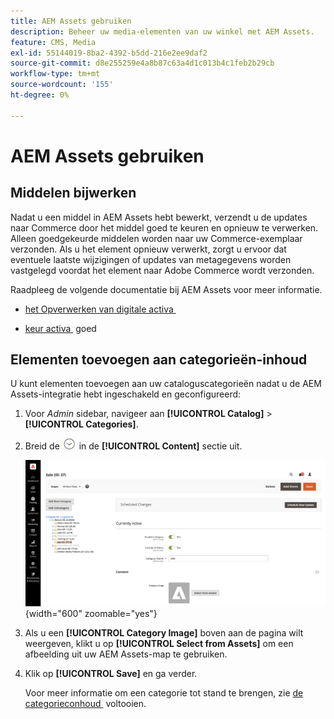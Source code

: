 ```yaml
---
title: AEM Assets gebruiken
description: Beheer uw media-elementen van uw winkel met AEM Assets.
feature: CMS, Media
exl-id: 55144019-8ba2-4392-b5dd-216e2ee9daf2
source-git-commit: d8e255259e4a8b87c63a4d1c013b4c1feb2b29cb
workflow-type: tm+mt
source-wordcount: '155'
ht-degree: 0%

---
```


# AEM Assets gebruiken

<!--In ACAP-844, this topic was linked to from the Commerce Admin products images and videos when the Assets integration is enabled. If the URL to the topic changes, be sure to add a redirect.-->

## Middelen bijwerken

Nadat u een middel in AEM Assets hebt bewerkt, verzendt u de updates naar Commerce door het middel goed te keuren en opnieuw te verwerken. Alleen goedgekeurde middelen worden naar uw Commerce-exemplaar verzonden. Als u het element opnieuw verwerkt, zorgt u ervoor dat eventuele laatste wijzigingen of updates van metagegevens worden vastgelegd voordat het element naar Adobe Commerce wordt verzonden.

Raadpleeg de volgende documentatie bij AEM Assets voor meer informatie.

- [&#x200B; het Opverwerken van digitale activa &#x200B;](https://experienceleague.adobe.com/nl/docs/experience-manager-cloud-service/content/assets/manage/reprocessing)

- [&#x200B; keur activa &#x200B;](https://experienceleague.adobe.com/nl/docs/experience-manager-cloud-service/content/assets/dynamicmedia/dynamic-media-open-apis/approve-assets) goed

## Elementen toevoegen aan categorieën-inhoud

U kunt elementen toevoegen aan uw cataloguscategorieën nadat u de AEM Assets-integratie hebt ingeschakeld en geconfigureerd:

1. Voor _Admin_ sidebar, navigeer aan **[!UICONTROL Catalog]** > **[!UICONTROL Categories]**.

1. Breid de ![&#x200B; selecteur van de Uitbreiding &#x200B;](../assets/icon-display-expand.png) in de **[!UICONTROL Content]** sectie uit.

   ![&#x200B; inhoud van de Categorie &#x200B;](./assets/aem-assets-manage-categories.png){width="600" zoomable="yes"}

1. Als u een **[!UICONTROL Category Image]** boven aan de pagina wilt weergeven, klikt u op **[!UICONTROL Select from Assets]** om een afbeelding uit uw AEM Assets-map te gebruiken.

1. Klik op **[!UICONTROL Save]** en ga verder.

   Voor meer informatie om een categorie tot stand te brengen, zie [&#x200B; de categorieconhoud &#x200B;](../catalog/category-create.md#step-3-complete-the-category-content) voltooien.
